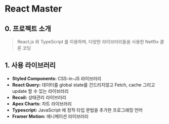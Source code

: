 # React Master



## 0. 프로젝트 소개

> React.js 와 TypeScript 를 이용하며, 다양한 라이브러리들을 사용한 Netflix 클론 코딩



## 1. 사용 라이브러리

- **Styled Components:** CSS-in-JS 라이브러리
- **React Query:** 데이터를 global state를 건드리지않고 Fetch, cache 그리고 update 할 수 있는 라이브러리
- **Recoil:** 상태관리 라이브러리
- **Apex Charts:** 차트 라이브러리
- **Typescript:** JavaScript 에 정적 타입 문법을 추가한 프로그래밍 언어
- **Framer Motion:** 애니메이션 라이브러리

